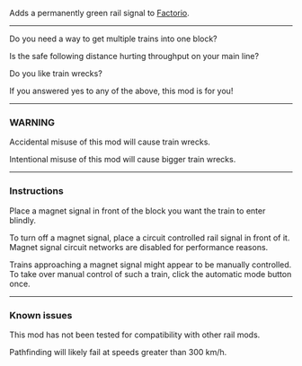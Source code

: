 Adds a permanently green rail signal to [Factorio](https://www.factorio.com).

---

Do you need a way to get multiple trains into one block?

Is the safe following distance hurting throughput on your main line?

Do you like train wrecks?

If you answered yes to any of the above, this mod is for you!

---

### WARNING
Accidental misuse of this mod will cause train wrecks.

Intentional misuse of this mod will cause bigger train wrecks.

---

### Instructions
Place a magnet signal in front of the block you want the train to enter blindly.

To turn off a magnet signal, place a circuit controlled rail signal in front of it. Magnet signal circuit networks are disabled for performance reasons.

Trains approaching a magnet signal might appear to be manually controlled. To take over manual control of such a train, click the automatic mode button once.

---

### Known issues
This mod has not been tested for compatibility with other rail mods.

Pathfinding will likely fail at speeds greater than 300 km/h.
